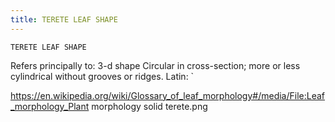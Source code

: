 ```yaml
---
title: TERETE LEAF SHAPE
---
```

`TERETE LEAF SHAPE`

Refers principally to: 3-d shape
Circular in cross-section; more or less cylindrical without grooves or ridges.
Latin: `

https://en.wikipedia.org/wiki/Glossary_of_leaf_morphology#/media/File:Leaf_morphology_Plant morphology solid terete.png